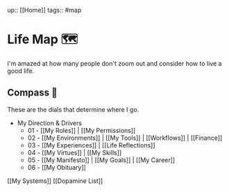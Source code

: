 up:: [[Home]]
tags:: #map 


# Life Map 🗺
I'm amazed at how many people don't zoom out and consider how to live a good life.

## Compass 🧭
These are the dials that determine where I go.

- My Direction & Drivers
	- 01 - [[My Roles]] | [[My Permissions]]
	- 02 - [[My Environments]] | [[My Tools]] | [[Workflows]] | [[Finance]]
	- 03 - [[My Experiences]] |  [[Life Reflections]]
	- 04 - [[My Virtues]] | [[My Skills]] 
	- 05 - [[My Manifesto]] | [[My Goals]] | [[My Career]]
	- 06 - [[My Obituary]]

[[My Systems]]
[[Dopamine List]]